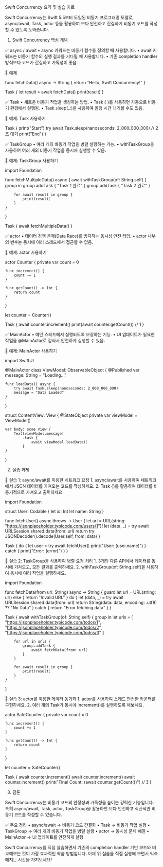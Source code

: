 Swift Concurrency 요약 및 실습 자료

Swift Concurrency는 Swift 5.5부터 도입된 비동기 프로그래밍 모델로, async/await, Task, actor 등을 활용하여 보다 안전하고 간결하게 비동기 코드를 작성할 수 있도록 도와줍니다.

1. Swift Concurrency 핵심 개념

✅ async / await
	•	async 키워드는 비동기 함수를 정의할 때 사용합니다.
	•	await 키워드는 비동기 함수의 실행 결과를 기다릴 때 사용합니다.
	•	기존 completion handler 방식보다 코드가 간결하고 가독성이 좋음.

📌 예제

func fetchData() async -> String {
    return "Hello, Swift Concurrency!"
}

Task {
    let result = await fetchData()
    print(result)
}

✅ Task
	•	새로운 비동기 작업을 생성하는 방법.
	•	Task { }를 사용하면 자동으로 비동기 환경에서 실행됨.
	•	Task.sleep(_:)을 사용하여 일정 시간 대기할 수도 있음.

📌 예제: Task 사용하기

Task {
    print("Start")
    try await Task.sleep(nanoseconds: 2_000_000_000) // 2초 대기
    print("End")
}

✅ TaskGroup
	•	여러 개의 비동기 작업을 병렬 실행하는 기능.
	•	withTaskGroup을 사용하여 여러 개의 비동기 작업을 동시에 실행할 수 있음.

📌 예제: TaskGroup 사용하기

import Foundation

func fetchMultipleData() async {
    await withTaskGroup(of: String.self) { group in
        group.addTask { "Task 1 완료" }
        group.addTask { "Task 2 완료" }

        for await result in group {
            print(result)
        }
    }
}

Task {
    await fetchMultipleData()
}

✅ actor
	•	데이터 경쟁 문제(Data Race)를 방지하는 동시성 안전 타입.
	•	actor 내부의 변수는 동시에 여러 스레드에서 접근할 수 없음.

📌 예제: actor 사용하기

actor Counter {
    private var count = 0

    func increment() {
        count += 1
    }

    func getCount() -> Int {
        return count
    }
}

let counter = Counter()

Task {
    await counter.increment()
    print(await counter.getCount()) // 1
}

✅ MainActor
	•	메인 스레드에서 실행되도록 보장하는 기능.
	•	UI 업데이트가 필요한 작업을 @MainActor로 감싸서 안전하게 실행할 수 있음.

📌 예제: MainActor 사용하기

import SwiftUI

@MainActor
class ViewModel: ObservableObject {
    @Published var message: String = "Loading..."

    func loadData() async {
        try await Task.sleep(nanoseconds: 2_000_000_000)
        message = "Data Loaded"
    }
}

struct ContentView: View {
    @StateObject private var viewModel = ViewModel()

    var body: some View {
        Text(viewModel.message)
            .task {
                await viewModel.loadData()
            }
    }
}

2. 실습 과제

📌 실습 1: async/await를 이용한 네트워크 요청
	1.	async/await를 사용하여 네트워크에서 JSON 데이터를 가져오는 코드를 작성하세요.
	2.	Task {}를 활용하여 데이터를 비동기적으로 가져오고 출력하세요.

import Foundation

struct User: Codable {
    let id: Int
    let name: String
}

func fetchUser() async throws -> User {
    let url = URL(string: "https://jsonplaceholder.typicode.com/users/1")!
    let (data, _) = try await URLSession.shared.data(from: url)
    return try JSONDecoder().decode(User.self, from: data)
}

Task {
    do {
        let user = try await fetchUser()
        print("User: \(user.name)")
    } catch {
        print("Error: \(error)")
    }
}

📌 실습 2: TaskGroup을 사용하여 병렬 요청 처리
	1.	3개의 다른 API에서 데이터를 동시에 가져오고, 모든 결과를 출력하세요.
	2.	withTaskGroup(of: String.self)을 사용하여 동시에 여러 작업을 실행하세요.

import Foundation

func fetchData(from url: String) async -> String {
    guard let url = URL(string: url) else { return "Invalid URL" }
    do {
        let (data, _) = try await URLSession.shared.data(from: url)
        return String(data: data, encoding: .utf8) ?? "No Data"
    } catch {
        return "Error fetching data"
    }
}

Task {
    await withTaskGroup(of: String.self) { group in
        let urls = [
            "https://jsonplaceholder.typicode.com/todos/1",
            "https://jsonplaceholder.typicode.com/todos/2",
            "https://jsonplaceholder.typicode.com/todos/3"
        ]

        for url in urls {
            group.addTask {
                await fetchData(from: url)
            }
        }

        for await result in group {
            print(result)
        }
    }
}

📌 실습 3: actor를 이용한 데이터 동기화
	1.	actor를 사용하여 스레드 안전한 카운터를 구현하세요.
	2.	여러 개의 Task가 동시에 increment()를 실행하도록 해보세요.

actor SafeCounter {
    private var count = 0

    func increment() {
        count += 1
    }

    func getCount() -> Int {
        return count
    }
}

let counter = SafeCounter()

Task {
    await counter.increment()
    await counter.increment()
    await counter.increment()
    print("Final Count: \(await counter.getCount())") // 3
}

3. 결론

Swift Concurrency는 비동기 코드의 안정성과 가독성을 높이는 강력한 기능입니다.
특히 async/await, Task, actor, TaskGroup을 활용하면 보다 안전하고 직관적인 비동기 코드를 작성할 수 있습니다.

✅ 주요 정리
	•	async/await → 비동기 코드 간결화
	•	Task → 비동기 작업 실행
	•	TaskGroup → 여러 개의 비동기 작업을 병렬 실행
	•	actor → 동시성 문제 해결
	•	MainActor → UI 업데이트를 안전하게 실행

Swift Concurrency를 직접 실습하면서 기존의 completion handler 기반 코드와 비교해보는 것이 가장 효과적인 학습 방법입니다.
이제 위 실습을 직접 실행해 보면서 익숙해지는 시간을 가져보세요!